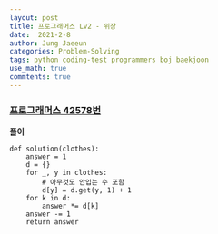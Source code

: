 ```yaml
---
layout: post
title: 프로그래머스 Lv2 - 위장
date:  2021-2-8
author: Jung Jaeeun
categories: Problem-Solving
tags: python coding-test programmers boj baekjoon
use_math: true
commtents: true
---
```


### [프로그래머스 42578번](https://programmers.co.kr/learn/courses/30/lessons/42578)

**풀이**

```python3
def solution(clothes):
    answer = 1
    d = {}
    for _, y in clothes:
        # 아무것도 안입는 수 포함
        d[y] = d.get(y, 1) + 1
    for k in d:
        answer *= d[k]
    answer -= 1
    return answer
```